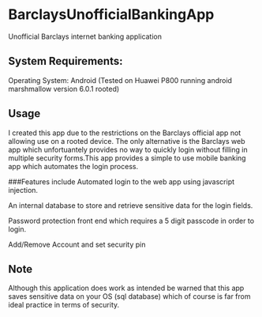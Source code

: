 # BarclaysUnofficialBankingApp
Unofficial Barclays internet banking application

## System Requirements: 

Operating System: Android (Tested on Huawei P800 running android marshmallow version 6.0.1 rooted)

## Usage
I created this app due to the restrictions on the Barclays official app not allowing use on a rooted device. The only alternative is the Barclays web app which unfortuantely provides no way to quickly login without filling in multiple security forms.This app provides a simple to use mobile banking app which automates the login process.

###Features include
Automated login to the web app using javascript injection.

An internal database to store and retrieve sensitive data for the login fields.

Password protection front end which requires a 5 digit passcode in order to login.

Add/Remove Account and set security pin 


## Note
Although this application does work as intended be warned that this app saves sensitive data on your OS (sql database) which of course is far from ideal practice in terms of security.